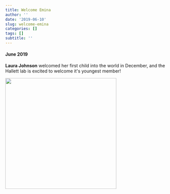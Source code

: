 ```yaml
---
title: Welcome Emina
author: ''
date: '2019-06-10'
slug: welcome-emina
categories: []
tags: []
subtitle: ''
---
```

#### June 2019

**Laura Johnson** welcomed her first child into the world in December, and the Hallett lab is excited to welcome it's youngest member! 

<image src="/img/Labnews_2019/Emina.jpg" caption="Emina is ready to learn about plants" width = 350>


<!--more-->


